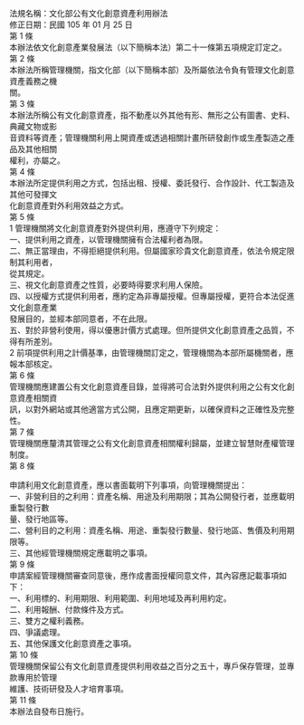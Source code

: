 法規名稱：文化部公有文化創意資產利用辦法  
修正日期：民國 105 年 01 月 25 日  
第 1 條  
本辦法依文化創意產業發展法（以下簡稱本法）第二十一條第五項規定訂定之。  
第 2 條  
本辦法所稱管理機關，指文化部（以下簡稱本部）及所屬依法令負有管理文化創意資產義務之機  
關。  
第 3 條  
本辦法所稱公有文化創意資產，指不動產以外其他有形、無形之公有圖書、史料、典藏文物或影  
音資料等資產；管理機關利用上開資產或透過相關計畫所研發創作或生產製造之產品及其他相關  
權利，亦屬之。  
第 4 條  
本辦法所定提供利用之方式，包括出租、授權、委託發行、合作設計、代工製造及其他可發揮文  
化創意資產對外利用效益之方式。  
第 5 條  
1 管理機關將文化創意資產對外提供利用，應遵守下列規定：  
一、提供利用之資產，以管理機關擁有合法權利者為限。  
二、無正當理由，不得拒絕提供利用。但屬國家珍貴文化創意資產，依法令規定限制其利用者，  
從其規定。  
三、視文化創意資產之性質，必要時得要求利用人保險。  
四、以授權方式提供利用者，應約定為非專屬授權。但專屬授權，更符合本法促進文化創意產業  
發展目的，並經本部同意者，不在此限。  
五、對於非營利使用，得以優惠計價方式處理。但所提供文化創意資產之品質，不得有所差別。  
2 前項提供利用之計價基準，由管理機關訂定之，管理機關為本部所屬機關者，應報本部核定。  
第 6 條  
管理機關應建置公有文化創意資產目錄，並得將可合法對外提供利用之公有文化創意資產相關資  
訊，以對外網站或其他適當方式公開，且應定期更新，以確保資料之正確性及完整性。  
第 7 條  
管理機關應釐清其管理之公有文化創意資產相關權利歸屬，並建立智慧財產權管理制度。  
第 8 條  


申請利用文化創意資產，應以書面載明下列事項，向管理機關提出：  
一、非營利目的之利用：資產名稱、用途及利用期限；其為公開發行者，並應載明重製發行數  
量、發行地區等。  
二、營利目的之利用：資產名稱、用途、重製發行數量、發行地區、售價及利用期限等。  
三、其他經管理機關規定應載明之事項。  
第 9 條  
申請案經管理機關審查同意後，應作成書面授權同意文件，其內容應記載事項如下：  
一、利用標的、利用期限、利用範圍、利用地域及再利用約定。  
二、利用報酬、付款條件及方式。  
三、雙方之權利義務。  
四、爭議處理。  
五、其他保護文化創意資產之事項。  
第 10 條  
管理機關保留公有文化創意資產提供利用收益之百分之五十，專戶保存管理，並專款專用於管理  
維護、技術研發及人才培育事項。  
第 11 條  
本辦法自發布日施行。  


